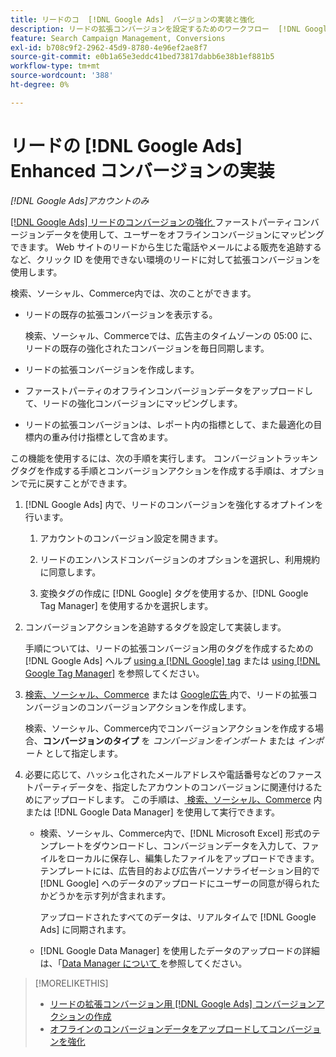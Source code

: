 ```yaml
---
title: リードのコ  [!DNL Google Ads]  バージョンの実装と強化
description: リードの拡張コンバージョンを設定するためのワークフロー  [!DNL Google Ads]  ついて説明します。
feature: Search Campaign Management, Conversions
exl-id: b708c9f2-2962-45d9-8780-4e96ef2ae8f7
source-git-commit: e0b1a65e3eddc41bed73817dabb6e38b1ef881b5
workflow-type: tm+mt
source-wordcount: '388'
ht-degree: 0%

---
```


# リードの [!DNL Google Ads] Enhanced コンバージョンの実装

*[!DNL Google Ads]アカウントのみ*

[[!DNL Google Ads]  リードのコンバージョンの強化 ](https://support.google.com/google-ads/answer/9888656) ファーストパーティコンバージョンデータを使用して、ユーザーをオフラインコンバージョンにマッピングできます。 Web サイトのリードから生じた電話やメールによる販売を追跡するなど、クリック ID を使用できない環境のリードに対して拡張コンバージョンを使用します。

検索、ソーシャル、Commerce内では、次のことができます。

* リードの既存の拡張コンバージョンを表示する。

  検索、ソーシャル、Commerceでは、広告主のタイムゾーンの 05:00 に、リードの既存の強化されたコンバージョンを毎日同期します。

* リードの拡張コンバージョンを作成します。

* ファーストパーティのオフラインコンバージョンデータをアップロードして、リードの強化コンバージョンにマッピングします。

* リードの拡張コンバージョンは、レポート内の指標として、また最適化の目標内の重み付け指標として含めます。

この機能を使用するには、次の手順を実行します。 コンバージョントラッキングタグを作成する手順とコンバージョンアクションを作成する手順は、オプションで元に戻すことができます。

1. [!DNL Google Ads] 内で、リードのコンバージョンを強化するオプトインを行います。

   1. アカウントのコンバージョン設定を開きます。

   1. リードのエンハンスドコンバージョンのオプションを選択し、利用規約に同意します。

   1. 変換タグの作成に [!DNL Google] タグを使用するか、[!DNL Google Tag Manager] を使用するかを選択します。

1. コンバージョンアクションを追跡するタグを設定して実装します。

   手順については、リードの拡張コンバージョン用のタグを作成するための [!DNL Google Ads] ヘルプ [using a [!DNL Google] tag](https://support.google.com/google-ads/answer/11021502) または [using [!DNL Google Tag Manager]](https://support.google.com/google-ads/answer/11347292) を参照してください。

1. [ 検索、ソーシャル、Commerce](/help/search-social-commerce/admin/conversion-metrics/conversion-action-google.md) または [Google広告 ](https://support.google.com/google-ads/answer/12216226) 内で、リードの拡張コンバージョンのコンバージョンアクションを作成します。

   検索、ソーシャル、Commerce内でコンバージョンアクションを作成する場合、**コンバージョンのタイプ** を *コンバージョンをインポート* または *インポート* として指定します。

1. 必要に応じて、ハッシュ化されたメールアドレスや電話番号などのファーストパーティデータを、指定したアカウントのコンバージョンに関連付けるためにアップロードします。 この手順は、[ 検索、ソーシャル、Commerce](/help/search-social-commerce/admin/conversion-metrics/upload-data-offline-conversions.md) 内または [!DNL Google Data Manager] を使用して実行できます。

   * 検索、ソーシャル、Commerce内で、[!DNL Microsoft Excel] 形式のテンプレートをダウンロードし、コンバージョンデータを入力して、ファイルをローカルに保存し、編集したファイルをアップロードできます。 テンプレートには、広告目的および広告パーソナライゼーション目的で [!DNL Google] へのデータのアップロードにユーザーの同意が得られたかどうかを示す列が含まれます。

     アップロードされたすべてのデータは、リアルタイムで [!DNL Google Ads] に同期されます。

   * [!DNL Google Data Manager] を使用したデータのアップロードの詳細は、「[Data Manager について ](https://support.google.com/google-ads/answer/14639041) を参照してください。

>[!MORELIKETHIS]
>
>* [ リードの拡張コンバージョン用  [!DNL Google Ads]  コンバージョンアクションの作成 ](/help/search-social-commerce/admin/conversion-metrics/conversion-action-google.md)
>* [ オフラインのコンバージョンデータをアップロードしてコンバージョンを強化 ](/help/search-social-commerce/admin/conversion-metrics/upload-data-offline-conversions.md)
